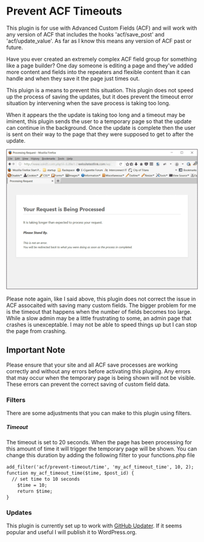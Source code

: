 # Prevent ACF Timeouts

This plugin is for use with Advanced Custom Fields (ACF) and will work with any version of ACF
that includes the hooks 'acf/save_post' and 'acf/update_value'. As far as I know this means any
version of ACF past or future.

Have you ever created an extremely complex ACF field group for something like a page builder?
One day someone is editing a page and they've added more content and fields into the repeaters
and flexible content than it can handle and when they save it the page just times out.

This pluign is a means to prevent this situation. This plugin does not speed up the process of saving
the updates, but it does prevent the timeout error situation by intervening when the save process is
taking too long.

When it appears the the update is taking too long and a timeout may be iminent, this plugin
sends the user to a temporary page so that the update can continue in the background. Once the update is
complete then the user is sent on their way to the page that they were supposed to get to after the update.

![screenshot](https://github.com/Hube2/acf-prevent-timeouts/blob/master/screenshot-1.png)

Please note again, like I said above, this plugin does not correct the issue in ACF assocaited with
saving many custom fields. The bigger problem for me is the timeout that happens when the number of
fields becomes too large. While a slow admin may be a little frustrating to some, an admin page
that crashes is unexceptable. I may not be able to speed things up but I can stop the page from crashing.

## Important Note

Please ensure that your site and all ACF save processes are working correctly and without any errors
before activating this pluging. Any errors that may occur when the temporary page is being shown
will not be visible. These errors can prevent the correct saving of custom field data.


### Filters

There are some adjustments that you can make to this plugin using filters.

##### Timeout

The timeout is set to 20 seconds. When the page has been processing for this amount of time it will
trigger the temporary page will be shown. You can change this duration by adding the following filter
to your functions.php file
```
add_filter('acf/prevent-timeout/time', 'my_acf_timeout_time', 10, 2);
function my_acf_timeout_time($time, $post_id) {
  // set time to 10 seconds
	$time = 10;
	return $time;
}
```

### Updates

This plugin is currently set up to work with [GitHub Updater](https://github.com/afragen/github-updater).
If it seems popular and useful I will publish it to WordPress.org.
